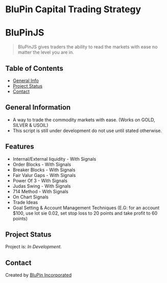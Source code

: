 # BluPin Capital Trading Strategy

# BluPinJS
> BluPinJS gives traders the ability to read the markets with ease no matter the level you are in.
<!-- > Live demo [_here_](https://files.infodot.co.za). -->

## Table of Contents
* [General Info](#general-information)
* [Project Status](#project-status)
* [Contact](#contact)
<!-- * [License](#license) -->


## General Information
- A way to trade the commodity markets with ease. (Works on GOLD, SILVER & USOIL)
- This script is still under development do not use until stated otherwise.


## Features
- Internal/External liquidity - With Signals
- Order Blocks - With Signals
- Breaker Blocks - With Signals
- Fair Valur Gaps - With Signals
- Power Of 3 - With Signals
- Judas Swing - With Signals
- 714 Method - With Signals
- On Chart Signals
- Trade Ideas
- Goal Setting & Account Management Techniques (E.G: for an account $100, use lot sie 0.02, set stop loss to 20 points and take profit to 60 points)

## Project Status
Project is: _In Development_.

## Contact
Created by [BluPin Incorporated](https://www.blupininc.com/)


<!-- Optional -->
<!-- ## License -->
<!-- This project is open source and available under the Mit License](). -->

<!-- You don't have to include all sections - just the one's relevant to your project -->


